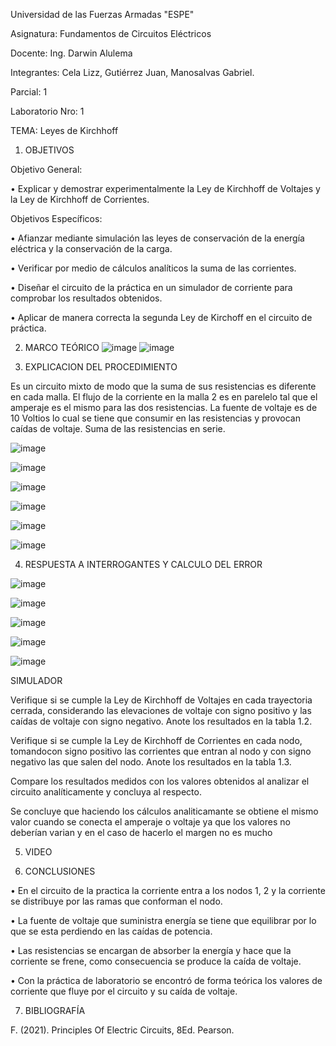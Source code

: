Universidad de las Fuerzas Armadas "ESPE"

Asignatura: Fundamentos de Circuitos Eléctricos

Docente: Ing. Darwin Alulema

Integrantes: Cela Lizz, Gutiérrez Juan, Manosalvas Gabriel.


Parcial: 1

Laboratorio Nro: 1

TEMA: Leyes de Kirchhoff

1. OBJETIVOS
 
Objetivo General:

•	Explicar y demostrar experimentalmente la Ley de Kirchhoff de Voltajes y la Ley de Kirchhoff de Corrientes.

Objetivos Específicos:

•	Afianzar mediante simulación las leyes de conservación de la energía eléctrica y la conservación de la carga.

•	Verificar por medio de cálculos analíticos la suma de las corrientes.

•	Diseñar el circuito de la práctica en un simulador de corriente para comprobar los resultados obtenidos.

•	Aplicar de manera correcta la segunda Ley de Kirchoff en el circuito de práctica.



2. MARCO TEÓRICO 
![image](https://user-images.githubusercontent.com/94025287/141848332-0939f924-53da-4626-bd26-d9db78545b92.png)
![image](https://user-images.githubusercontent.com/94025287/141489329-3653082a-1560-4cd8-bf03-f6f10ddbc0e8.png)

3. EXPLICACION DEL PROCEDIMIENTO

Es un circuito mixto de modo que la suma de sus resistencias es diferente en cada malla.
El flujo de la corriente en la malla 2 es en parelelo tal que el amperaje es el mismo para las dos resistencias.
La fuente de voltaje es de 10 Voltios lo cual se tiene que consumir en las resistencias y provocan caídas de voltaje.
Suma de las resistencias en serie.

![image](https://user-images.githubusercontent.com/105887502/169534292-44e83768-8dd9-43a1-b1b5-e42b0bb6ce92.png)

![image](https://user-images.githubusercontent.com/105887502/169534366-9ab75c02-0908-4ada-9baf-098cb6d6624d.png)

![image](https://user-images.githubusercontent.com/105887502/169534376-a5afa3f2-6999-4743-8e31-454753eb589f.png)

![image](https://user-images.githubusercontent.com/105887502/169534423-18d6cfd4-a935-4eb2-9966-e18d1b4dc975.png)

![image](https://user-images.githubusercontent.com/105887502/169534471-57b7b3e3-aaa4-428f-a8b0-55bbf039da23.png)

![image](https://user-images.githubusercontent.com/105887502/169534532-df0ebbae-414d-42e1-b652-30c8f62947eb.png)



4. RESPUESTA A INTERROGANTES Y CALCULO DEL ERROR

![image](https://user-images.githubusercontent.com/105887502/169534686-f2ee6215-d74d-42be-8a0a-477de79aa684.png)

![image](https://user-images.githubusercontent.com/105887502/169534775-b4f35f4e-ad40-49dd-9c22-e1d9b6268509.png)

![image](https://user-images.githubusercontent.com/105887502/169534879-87259d09-c381-4b4a-bc6f-97f3452b6420.png)

![image](https://user-images.githubusercontent.com/105887502/169535052-b4113659-e279-4372-8537-7b70832105af.png)

![image](https://user-images.githubusercontent.com/105887502/169535096-29caa0aa-d049-4bea-a1d5-447689fdd273.png)


SIMULADOR

Verifique si se cumple la Ley de Kirchhoff de Voltajes en cada trayectoria cerrada, considerando las elevaciones de voltaje con signo positivo y las caídas de voltaje con signo negativo. Anote los resultados en la tabla 1.2.



Verifique si se cumple la Ley de Kirchhoff de Corrientes en cada nodo, tomandocon signo positivo las corrientes que entran al nodo y con signo negativo las que salen
del nodo. Anote los resultados en la tabla 1.3.



Compare los resultados medidos con los valores obtenidos al analizar el circuito analíticamente y concluya al respecto.

Se concluye que haciendo los cálculos analiticamante  se obtiene el mismo valor cuando se conecta el amperaje o voltaje ya que los valores no deberían varian y en el caso de hacerlo el margen no es mucho


5. VIDEO



6. CONCLUSIONES

•	En el circuito de la practica la corriente entra a los nodos 1, 2 y la corriente se distribuye por las ramas que conforman el nodo.

•	La fuente de voltaje que suministra energía se tiene que equilibrar por lo que se esta perdiendo en las caídas de potencia.

•	Las resistencias se encargan de absorber la energía y hace que la corriente se frene, como consecuencia se produce la caída de voltaje.

•	Con la práctica de laboratorio se encontró de forma teórica los valores de corriente que fluye por el circuito y su caída de voltaje.



7. BIBLIOGRAFÍA

F. (2021). Principles Of Electric Circuits, 8Ed. Pearson.
